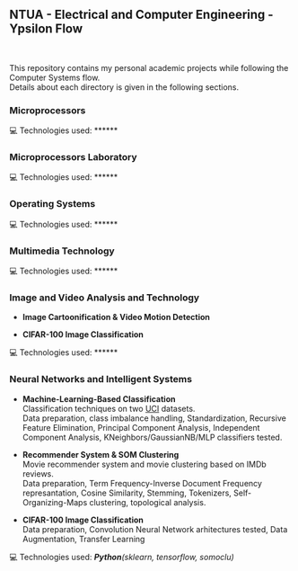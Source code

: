 ## NTUA - Electrical and Computer Engineering - Ypsilon Flow

<br/>

This repository contains my personal academic projects while following the Computer Systems flow.  
Details about each directory is given in the following sections.

### Microprocessors

:computer: Technologies used: ******

### Microprocessors Laboratory

:computer: Technologies used: ******

### Operating Systems

:computer: Technologies used: ******

### Multimedia Technology

:computer: Technologies used: ******

### Image and Video Analysis and Technology

- **Image Cartoonification & Video Motion Detection**  

- **CIFAR-100 Image Classification**  

:computer: Technologies used: ******

### Neural Networks and Intelligent Systems

- **Machine-Learning-Based Classification**  
Classification techniques on two [UCI](https://archive.ics.uci.edu/ml/index.php) datasets.  
Data preparation, class imbalance handling, Standardization, Recursive Feature Elimination, Principal Component Analysis, Independent Component Analysis, KNeighbors/GaussianNB/MLP classifiers tested.

- **Recommender System & SOM Clustering**  
Movie recommender system and movie clustering based on IMDb reviews.  
Data preparation, Term Frequency-Inverse Document Frequency represantation, Cosine Similarity, Stemming, Tokenizers, Self-Organizing-Maps clustering, topological analysis.

- **CIFAR-100 Image Classification**  
Data preparation, Convolution Neural Network arhitectures tested, Data Augmentation, Transfer Learning

:computer: Technologies used: ***Python***_(sklearn, tensorflow, somoclu)_
